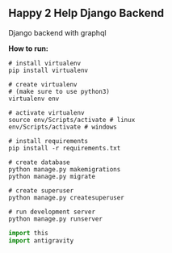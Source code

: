 **Happy 2 Help Django Backend**
-

Django backend with graphql

**How to run:**
```
# install virtualenv
pip install virtualenv
```
```
# create virtualenv
# (make sure to use python3)
virtualenv env
```
```
# activate virtualenv
source env/Scripts/activate # linux
env/Scripts/activate # windows
```
```
# install requirements
pip install -r requirements.txt
```
```
# create database
python manage.py makemigrations
python manage.py migrate
```
```
# create superuser
python manage.py createsuperuser
```
```
# run development server
python manage.py runserver
```
```python
import this
import antigravity
```